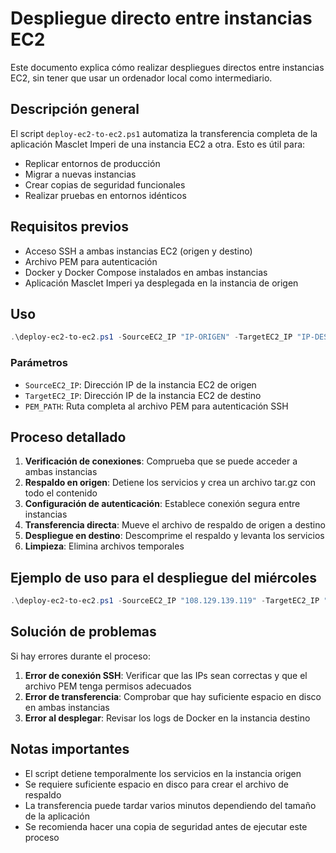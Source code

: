 # Despliegue directo entre instancias EC2

Este documento explica cómo realizar despliegues directos entre instancias EC2, sin tener que usar un ordenador local como intermediario.

## Descripción general

El script `deploy-ec2-to-ec2.ps1` automatiza la transferencia completa de la aplicación Masclet Imperi de una instancia EC2 a otra. Esto es útil para:

- Replicar entornos de producción
- Migrar a nuevas instancias
- Crear copias de seguridad funcionales
- Realizar pruebas en entornos idénticos

## Requisitos previos

- Acceso SSH a ambas instancias EC2 (origen y destino)
- Archivo PEM para autenticación
- Docker y Docker Compose instalados en ambas instancias
- Aplicación Masclet Imperi ya desplegada en la instancia de origen

## Uso

```powershell
.\deploy-ec2-to-ec2.ps1 -SourceEC2_IP "IP-ORIGEN" -TargetEC2_IP "IP-DESTINO" -PEM_PATH "RUTA-A-ARCHIVO-PEM"
```

### Parámetros

- `SourceEC2_IP`: Dirección IP de la instancia EC2 de origen
- `TargetEC2_IP`: Dirección IP de la instancia EC2 de destino
- `PEM_PATH`: Ruta completa al archivo PEM para autenticación SSH

## Proceso detallado

1. **Verificación de conexiones**: Comprueba que se puede acceder a ambas instancias
2. **Respaldo en origen**: Detiene los servicios y crea un archivo tar.gz con todo el contenido
3. **Configuración de autenticación**: Establece conexión segura entre instancias
4. **Transferencia directa**: Mueve el archivo de respaldo de origen a destino
5. **Despliegue en destino**: Descomprime el respaldo y levanta los servicios
6. **Limpieza**: Elimina archivos temporales

## Ejemplo de uso para el despliegue del miércoles

```powershell
.\deploy-ec2-to-ec2.ps1 -SourceEC2_IP "108.129.139.119" -TargetEC2_IP "IP-DE-RAMON" -PEM_PATH "C:\Proyectos\primeros proyectos\AWS\masclet-imperi-key.pem"
```

## Solución de problemas

Si hay errores durante el proceso:

1. **Error de conexión SSH**: Verificar que las IPs sean correctas y que el archivo PEM tenga permisos adecuados
2. **Error de transferencia**: Comprobar que hay suficiente espacio en disco en ambas instancias
3. **Error al desplegar**: Revisar los logs de Docker en la instancia destino

## Notas importantes

- El script detiene temporalmente los servicios en la instancia origen
- Se requiere suficiente espacio en disco para crear el archivo de respaldo
- La transferencia puede tardar varios minutos dependiendo del tamaño de la aplicación
- Se recomienda hacer una copia de seguridad antes de ejecutar este proceso
